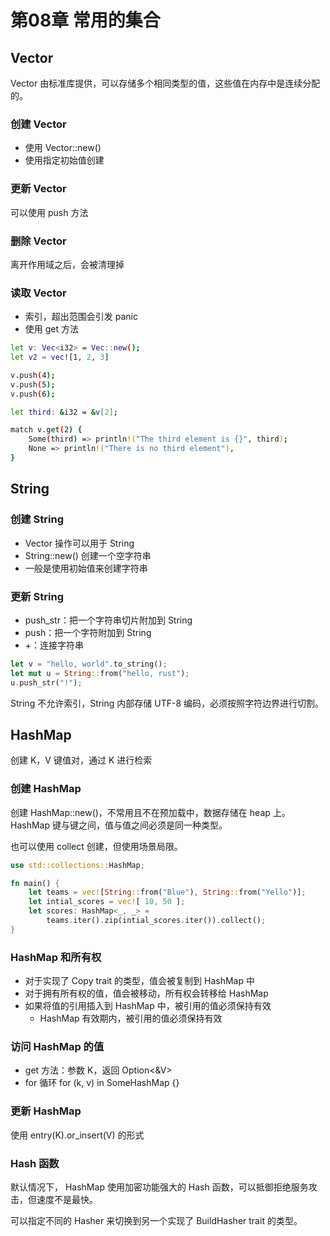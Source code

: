 # 第08章 常用的集合

## Vector

Vector 由标准库提供，可以存储多个相同类型的值，这些值在内存中是连续分配的。

### 创建 Vector

- 使用 Vector::new()
- 使用指定初始值创建

### 更新 Vector

可以使用 push 方法

### 删除 Vector

离开作用域之后，会被清理掉

### 读取 Vector

- 索引，超出范围会引发 panic
- 使用 get 方法

```sh
let v: Vec<i32> = Vec::new();
let v2 = vec![1, 2, 3]

v.push(4);
v.push(5);
v.push(6);

let third: &i32 = &v[2];

match v.get(2) {
	Some(third) => println!("The third element is {}", third);
	None => println!("There is no third element"),
}

```

## String

### 创建 String
- Vector 操作可以用于 String
- String::new() 创建一个空字符串
- 一般是使用初始值来创建字符串

### 更新 String

- push_str：把一个字符串切片附加到 String
- push：把一个字符附加到 String
- +：连接字符串

```rust
let v = "hello, world".to_string();
let mut u = String::from("hello, rust");
u.push_str("!");
```

String 不允许索引，String 内部存储 UTF-8 编码，必须按照字符边界进行切割。

## HashMap

创建 K，V 键值对，通过 K 进行检索

### 创建 HashMap

创建 HashMap::new()，不常用且不在预加载中，数据存储在 heap 上。HashMap 键与键之间，值与值之间必须是同一种类型。

也可以使用 collect 创建，但使用场景局限。

```rust
use std::collections::HashMap;

fn main() {
	let teams = vec![String::from("Blue"), String::from("Yello")];
	let intial_scores = vec![ 10, 50 ];
	let scores: HashMap<_, _> = 
		teams.iter().zip(intial_scores.iter()).collect();
}
```

### HashMap 和所有权

- 对于实现了 Copy trait 的类型，值会被复制到 HashMap 中
- 对于拥有所有权的值，值会被移动，所有权会转移给 HashMap
- 如果将值的引用插入到 HashMap 中，被引用的值必须保持有效
  - HashMap 有效期内，被引用的值必须保持有效

### 访问 HashMap 的值

- get 方法：参数 K，返回 Option<&V>
- for 循环 for (k, v) in SomeHashMap {}

### 更新 HashMap

使用 entry(K).or_insert(V) 的形式

### Hash 函数

默认情况下， HashMap 使用加密功能强大的 Hash 函数，可以抵御拒绝服务攻击，但速度不是最快。

可以指定不同的 Hasher 来切换到另一个实现了 BuildHasher trait 的类型。


